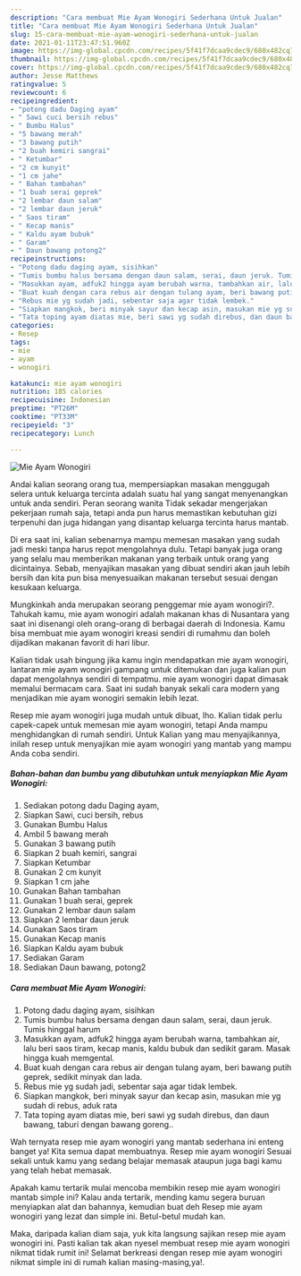 ```yaml
---
description: "Cara membuat Mie Ayam Wonogiri Sederhana Untuk Jualan"
title: "Cara membuat Mie Ayam Wonogiri Sederhana Untuk Jualan"
slug: 15-cara-membuat-mie-ayam-wonogiri-sederhana-untuk-jualan
date: 2021-01-11T23:47:51.960Z
image: https://img-global.cpcdn.com/recipes/5f41f7dcaa9cdec9/680x482cq70/mie-ayam-wonogiri-foto-resep-utama.jpg
thumbnail: https://img-global.cpcdn.com/recipes/5f41f7dcaa9cdec9/680x482cq70/mie-ayam-wonogiri-foto-resep-utama.jpg
cover: https://img-global.cpcdn.com/recipes/5f41f7dcaa9cdec9/680x482cq70/mie-ayam-wonogiri-foto-resep-utama.jpg
author: Jesse Matthews
ratingvalue: 5
reviewcount: 6
recipeingredient:
- "potong dadu Daging ayam"
- " Sawi cuci bersih rebus"
- " Bumbu Halus"
- "5 bawang merah"
- "3 bawang putih"
- "2 buah kemiri sangrai"
- " Ketumbar"
- "2 cm kunyit"
- "1 cm jahe"
- " Bahan tambahan"
- "1 buah serai geprek"
- "2 lembar daun salam"
- "2 lembar daun jeruk"
- " Saos tiram"
- " Kecap manis"
- " Kaldu ayam bubuk"
- " Garam"
- " Daun bawang potong2"
recipeinstructions:
- "Potong dadu daging ayam, sisihkan"
- "Tumis bumbu halus bersama dengan daun salam, serai, daun jeruk. Tumis hinggal harum"
- "Masukkan ayam, adfuk2 hingga ayam berubah warna, tambahkan air, lalu beri saos tiram, kecap manis, kaldu bubuk dan sedikit garam. Masak hingga kuah memgental."
- "Buat kuah dengan cara rebus air dengan tulang ayam, beri bawang putih geprek, sedikit minyak dan lada."
- "Rebus mie yg sudah jadi, sebentar saja agar tidak lembek."
- "Siapkan mangkok, beri minyak sayur dan kecap asin, masukan mie yg sudah di rebus, aduk rata"
- "Tata toping ayam diatas mie, beri sawi yg sudah direbus, dan daun bawang, taburi dengan bawang goreng.."
categories:
- Resep
tags:
- mie
- ayam
- wonogiri

katakunci: mie ayam wonogiri 
nutrition: 185 calories
recipecuisine: Indonesian
preptime: "PT26M"
cooktime: "PT33M"
recipeyield: "3"
recipecategory: Lunch

---
```



![Mie Ayam Wonogiri](https://img-global.cpcdn.com/recipes/5f41f7dcaa9cdec9/680x482cq70/mie-ayam-wonogiri-foto-resep-utama.jpg)

Andai kalian seorang orang tua, mempersiapkan masakan menggugah selera untuk keluarga tercinta adalah suatu hal yang sangat menyenangkan untuk anda sendiri. Peran seorang  wanita Tidak sekadar mengerjakan pekerjaan rumah saja, tetapi anda pun harus memastikan kebutuhan gizi terpenuhi dan juga hidangan yang disantap keluarga tercinta harus mantab.

Di era  saat ini, kalian sebenarnya mampu memesan masakan yang sudah jadi meski tanpa harus repot mengolahnya dulu. Tetapi banyak juga orang yang selalu mau memberikan makanan yang terbaik untuk orang yang dicintainya. Sebab, menyajikan masakan yang dibuat sendiri akan jauh lebih bersih dan kita pun bisa menyesuaikan makanan tersebut sesuai dengan kesukaan keluarga. 



Mungkinkah anda merupakan seorang penggemar mie ayam wonogiri?. Tahukah kamu, mie ayam wonogiri adalah makanan khas di Nusantara yang saat ini disenangi oleh orang-orang di berbagai daerah di Indonesia. Kamu bisa membuat mie ayam wonogiri kreasi sendiri di rumahmu dan boleh dijadikan makanan favorit di hari libur.

Kalian tidak usah bingung jika kamu ingin mendapatkan mie ayam wonogiri, lantaran mie ayam wonogiri gampang untuk ditemukan dan juga kalian pun dapat mengolahnya sendiri di tempatmu. mie ayam wonogiri dapat dimasak memalui bermacam cara. Saat ini sudah banyak sekali cara modern yang menjadikan mie ayam wonogiri semakin lebih lezat.

Resep mie ayam wonogiri juga mudah untuk dibuat, lho. Kalian tidak perlu capek-capek untuk memesan mie ayam wonogiri, tetapi Anda mampu menghidangkan di rumah sendiri. Untuk Kalian yang mau menyajikannya, inilah resep untuk menyajikan mie ayam wonogiri yang mantab yang mampu Anda coba sendiri.

<!--inarticleads1-->

##### Bahan-bahan dan bumbu yang dibutuhkan untuk menyiapkan Mie Ayam Wonogiri:

1. Sediakan potong dadu Daging ayam,
1. Siapkan  Sawi, cuci bersih, rebus
1. Gunakan  Bumbu Halus
1. Ambil 5 bawang merah
1. Gunakan 3 bawang putih
1. Siapkan 2 buah kemiri, sangrai
1. Siapkan  Ketumbar
1. Gunakan 2 cm kunyit
1. Siapkan 1 cm jahe
1. Gunakan  Bahan tambahan
1. Gunakan 1 buah serai, geprek
1. Gunakan 2 lembar daun salam
1. Siapkan 2 lembar daun jeruk
1. Gunakan  Saos tiram
1. Gunakan  Kecap manis
1. Siapkan  Kaldu ayam bubuk
1. Sediakan  Garam
1. Sediakan  Daun bawang, potong2




<!--inarticleads2-->

##### Cara membuat Mie Ayam Wonogiri:

1. Potong dadu daging ayam, sisihkan
1. Tumis bumbu halus bersama dengan daun salam, serai, daun jeruk. Tumis hinggal harum
1. Masukkan ayam, adfuk2 hingga ayam berubah warna, tambahkan air, lalu beri saos tiram, kecap manis, kaldu bubuk dan sedikit garam. Masak hingga kuah memgental.
1. Buat kuah dengan cara rebus air dengan tulang ayam, beri bawang putih geprek, sedikit minyak dan lada.
1. Rebus mie yg sudah jadi, sebentar saja agar tidak lembek.
1. Siapkan mangkok, beri minyak sayur dan kecap asin, masukan mie yg sudah di rebus, aduk rata
1. Tata toping ayam diatas mie, beri sawi yg sudah direbus, dan daun bawang, taburi dengan bawang goreng..




Wah ternyata resep mie ayam wonogiri yang mantab sederhana ini enteng banget ya! Kita semua dapat membuatnya. Resep mie ayam wonogiri Sesuai sekali untuk kamu yang sedang belajar memasak ataupun juga bagi kamu yang telah hebat memasak.

Apakah kamu tertarik mulai mencoba membikin resep mie ayam wonogiri mantab simple ini? Kalau anda tertarik, mending kamu segera buruan menyiapkan alat dan bahannya, kemudian buat deh Resep mie ayam wonogiri yang lezat dan simple ini. Betul-betul mudah kan. 

Maka, daripada kalian diam saja, yuk kita langsung sajikan resep mie ayam wonogiri ini. Pasti kalian tak akan nyesel membuat resep mie ayam wonogiri nikmat tidak rumit ini! Selamat berkreasi dengan resep mie ayam wonogiri nikmat simple ini di rumah kalian masing-masing,ya!.

